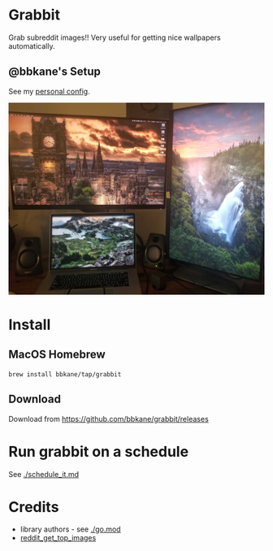 # Grabbit

Grab subreddit images!! Very useful for getting nice wallpapers automatically.

## @bbkane's Setup

See my [personal config](https://github.com/bbkane/dotfiles/blob/master/grabbit/.config/grabbit.yaml).

![My Setup](./reddit_wallpapers.jpg)

# Install

## MacOS Homebrew

```
brew install bbkane/tap/grabbit
```

## Download

Download from https://github.com/bbkane/grabbit/releases

# Run grabbit on a schedule

See [./schedule_it.md](./schedule_it.md)

# Credits

- library authors - see [./go.mod](./go.mod)
- [reddit_get_top_images](https://github.com/nagracks/reddit_get_top_images)
